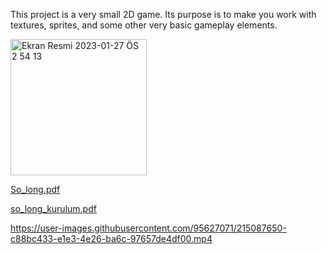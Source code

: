 This project is a very small 2D game.
Its purpose is to make you work with textures, sprites,
and some other very basic gameplay elements.

<img width="218" alt="Ekran Resmi 2023-01-27 ÖS 2 54 13" src="https://user-images.githubusercontent.com/95627071/215080405-f8ca06b2-ee85-488a-b887-472d35e2744c.png">

[So_long.pdf](https://github.com/ouzkand/42-main/files/10518567/So_long.pdf)

[so_long_kurulum.pdf](https://github.com/ouzkand/42-main/files/10518563/so_long_kurulum.pdf)



https://user-images.githubusercontent.com/95627071/215087650-c88bc433-e1e3-4e26-ba6c-97657de4df00.mp4

